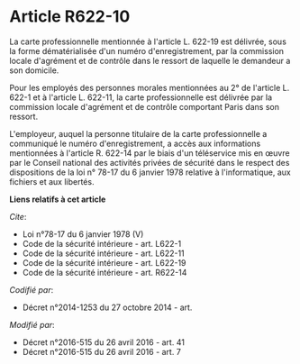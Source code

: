 # Article R622-10

La carte professionnelle mentionnée à l'article L. 622-19 est délivrée, sous la forme dématérialisée d'un numéro
d'enregistrement, par la commission locale d'agrément et de contrôle dans le ressort de laquelle le demandeur a son
domicile. 

Pour les employés des personnes morales mentionnées au 2° de l'article L. 622-1 et à l'article L. 622-11, la carte
professionnelle est délivrée par la commission locale d'agrément et de contrôle comportant Paris dans son ressort. 

L'employeur, auquel la personne titulaire de la carte professionnelle a communiqué le numéro d'enregistrement, a accès aux
informations mentionnées à l'article R. 622-14 par le biais d'un téléservice mis en œuvre par le Conseil national des
activités privées de sécurité dans le respect des dispositions de la loi n° 78-17 du 6 janvier 1978 relative à
l'informatique, aux fichiers et aux libertés.

**Liens relatifs à cet article**

_Cite_:

  - Loi n°78-17 du 6 janvier 1978 (V)
  - Code de la sécurité intérieure - art. L622-1
  - Code de la sécurité intérieure - art. L622-11
  - Code de la sécurité intérieure - art. L622-19
  - Code de la sécurité intérieure - art. R622-14

_Codifié par_:

  - Décret n°2014-1253 du 27 octobre 2014 - art.

_Modifié par_:

  - Décret n°2016-515 du 26 avril 2016 - art. 41
  - Décret n°2016-515 du 26 avril 2016 - art. 7
